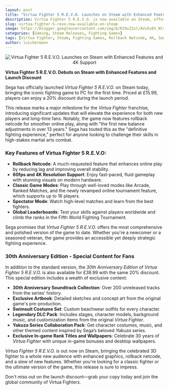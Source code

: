 ```yaml
---
layout: post
title: "Virtua Fighter 5 R.E.V.O. Launches on Steam with Enhanced Features and 4K Support"
description: Virtua Fighter 5 R.E.V.O. is now available on Steam, offering rollback netcode, 4K resolution, and the first major balance updates in over 13 years. Experience the definitive version of this legendary fighter.
slug: virtua-fighter-5-revo-now-available-on-steam
image: https://blogger.googleusercontent.com/img/b/R29vZ2xl/AVvXsEh_Nlv4XzzveDjzeThJmekMLx6d2F1f6l4HFX8S4_zkLO-iGklRrGQdR1-TPIxR4_dOt3HNUYoImojltWlNPPCEsBj0FNC5Olqmx-rZ_3RahN3bc_Te3zui4wwAzO0jTUEQXrebPZGTccqYjUKwa9CIjKtPvY66fN59jpPTjbrIUE6Th5q6_G8cDxEjWNoN/s600/Virtua-Fighter-5-REVO-790x444.jpg
categories: [Gaming, Steam Releases, Fighting Games]
tags: [Virtua Fighter, Steam, Fighting Games, Rollback Netcode, 4K, Sega]
author: loichermann
---
```


<div style="text-align: center;">
  <img src="https://blogger.googleusercontent.com/img/b/R29vZ2xl/AVvXsEh_Nlv4XzzveDjzeThJmekMLx6d2F1f6l4HFX8S4_zkLO-iGklRrGQdR1-TPIxR4_dOt3HNUYoImojltWlNPPCEsBj0FNC5Olqmx-rZ_3RahN3bc_Te3zui4wwAzO0jTUEQXrebPZGTccqYjUKwa9CIjKtPvY66fN59jpPTjbrIUE6Th5q6_G8cDxEjWNoN/s600/Virtua-Fighter-5-REVO-790x444.jpg" alt="Virtua Fighter 5 R.E.V.O. Launches on Steam with Enhanced Features and 4K Support">
</div>

**Virtua Fighter 5 R.E.V.O. Debuts on Steam with Enhanced Features and Launch Discount**

Sega has officially launched *Virtua Fighter 5 R.E.V.O.* on Steam today, bringing the iconic fighting game to PC for the first time. Priced at £15.99, players can enjoy a 20% discount during the launch period.

This release marks a major milestone for the *Virtua Fighter* franchise, introducing significant updates that will elevate the experience for both new players and long-time fans. Notably, the game now features rollback netcode for smoother online play, along with "the first new balance adjustments in over 13 years." Sega has touted this as the "definitive fighting experience," perfect for anyone looking to challenge their skills in high-stakes martial arts combat.

### Key Features of Virtua Fighter 5 R.E.V.O:

- **Rollback Netcode**: A much-requested feature that enhances online play by reducing lag and improving overall stability.
- **60fps and 4K Resolution Support**: Enjoy fast-paced, fluid gameplay with stunning visuals on modern hardware.
- **Classic Game Modes**: Play through well-loved modes like Arcade, Ranked Matches, and the newly revamped online tournament feature, which supports up to 16 players.
- **Spectator Mode**: Watch high-level matches and learn from the best fighters.
- **Global Leaderboards**: Test your skills against players worldwide and climb the ranks in the Fifth World Fighting Tournament.

Sega promises that *Virtua Fighter 5 R.E.V.O.* offers the most comprehensive and polished version of the game to date. Whether you're a newcomer or a seasoned veteran, the game provides an accessible yet deeply strategic fighting experience.

### 30th Anniversary Edition - Special Content for Fans

In addition to the standard version, the *30th Anniversary Edition* of *Virtua Fighter 5 R.E.V.O.* is also available for £39.99 with the same 20% discount. This special edition includes a wealth of exclusive content:

- **30th Anniversary Soundtrack Collection**: Over 200 unreleased tracks from the series’ history.
- **Exclusive Artbook**: Detailed sketches and concept art from the original game's pre-production.
- **Swimsuit Costume Set**: Custom beachwear outfits for every character.
- **Legendary DLC Pack**: Includes stages, character models, background music, and customization items from the original *Virtua Fighter*.
- **Yakuza Series Collaboration Pack**: Get character costumes, music, and other themed content inspired by Sega’s beloved *Yakuza* series.
- **Exclusive In-game Rank Titles and Wallpapers**: Celebrate 30 years of *Virtua Fighter* with unique in-game bonuses and desktop wallpapers.


*Virtua Fighter 5 R.E.V.O.* is out now on Steam, bringing the celebrated 3D fighter to a whole new audience with enhanced graphics, rollback netcode, and a slew of new features. Whether you're looking for a classic fighter or the ultimate version of the game, this release is sure to impress.

Don't miss out on the launch discount—grab your copy today and join the global community of Virtua Fighters.
